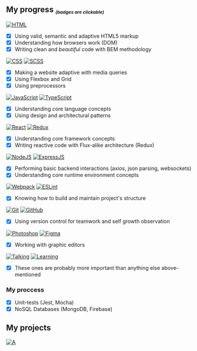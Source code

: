 ## My progress *<sub><sub><sup>(badges are clickable)*
  
[![HTML](https://shields.io/badge/-HTML-E34F26?logo=html5&style=for-the-badge&logoColor=fff)](https://www.youtube.com/watch?v=dQw4w9WgXcQ) 
  - [X] Using valid, semantic and adaptive HTML5 markup
  - [X] Understanding how browsers work (DOM)
  - [X] Writing clean and *beautiful* code with BEM methodology
  
[![CSS](https://shields.io/badge/-CSS-1572B6?logo=css3&style=for-the-badge&logoColor=fff)](https://www.youtube.com/watch?v=dQw4w9WgXcQ)
[![SCSS](https://img.shields.io/badge/SCSS-hotpink.svg?style=for-the-badge&logo=SASS&logoColor=white)](https://www.youtube.com/watch?v=dQw4w9WgXcQ)
  - [X] Making a website adaptive with media queries
  - [X] Using Flexbox and Grid
  - [X] Using preprocessors
  
[![JavaScript](https://shields.io/badge/-JavaScript-F7DF1E?logo=javascript&style=for-the-badge&logoColor=222)](https://www.youtube.com/watch?v=dQw4w9WgXcQ)
[![TypeScript](https://img.shields.io/badge/typescript-%23007ACC.svg?style=for-the-badge&logo=typescript&logoColor=white)](https://www.youtube.com/watch?v=dQw4w9WgXcQ)
  - [X] Understanding core language concepts
  - [X] Using design and architectural patterns 
  
[![React](https://img.shields.io/badge/react-%2320232a.svg?style=for-the-badge&logo=react&logoColor=%2361DAFB)](https://www.youtube.com/watch?v=dQw4w9WgXcQ)
[![Redux](https://img.shields.io/badge/redux-%23593d88.svg?style=for-the-badge&logo=redux&logoColor=white)](https://www.youtube.com/watch?v=dQw4w9WgXcQ)
  - [X] Understanding core framework concepts
  - [X] Writing reactive code with Flux-alike architecture (Redux)
  
[![NodeJS](https://img.shields.io/badge/node.js-%2343853D.svg?style=for-the-badge&logo=node-dot-js&logoColor=white)](https://www.youtube.com/watch?v=dQw4w9WgXcQ)
[![ExpressJS](https://img.shields.io/badge/express.js-%23404d59.svg?style=for-the-badge&logo=express&logoColor=%2361DAFB)](https://www.youtube.com/watch?v=dQw4w9WgXcQ)
  - [X] Performing basic backend interactions (axios, json parsing, websockets)
  - [X] Understanding core runtime environment concepts
  
[![Webpack](https://img.shields.io/badge/webpack-%238DD6F9.svg?style=for-the-badge&logo=webpack&logoColor=black)](https://www.youtube.com/watch?v=dQw4w9WgXcQ)
[![ESLint](https://img.shields.io/badge/ESLint-4B3263?style=for-the-badge&logo=eslint&logoColor=white)](https://www.youtube.com/watch?v=dQw4w9WgXcQ)
  - [X] Knowing how to build and maintain project's structure
  
[![Git](https://img.shields.io/badge/git-%23F05033.svg?style=for-the-badge&logo=git&logoColor=white)](https://www.youtube.com/watch?v=dQw4w9WgXcQ)
[![GitHub](https://img.shields.io/badge/github-%23121011.svg?style=for-the-badge&logo=github&logoColor=white)](https://www.youtube.com/watch?v=dQw4w9WgXcQ)
  - [X] Using version control for teamwork and self growth observation
  
[![Photoshop](https://img.shields.io/badge/photoshop-%2331A8FF.svg?style=for-the-badge&logo=adobe&logoColor=white)](https://www.youtube.com/watch?v=dQw4w9WgXcQ)
[![Figma](https://img.shields.io/badge/figma-%23F24E1E.svg?style=for-the-badge&logo=figma&logoColor=white)](https://www.youtube.com/watch?v=dQw4w9WgXcQ)
  - [X] Working with graphic editors
  
[![Talking](https://img.shields.io/badge/talking_to_people,_being_kind_and_grateful-2CA5E0?style=for-the-badge&)](https://www.youtube.com/watch?v=dQw4w9WgXcQ)
[![Learning](https://img.shields.io/badge/-having_an_urge_to_learn_new_things-C51A4A?style=for-the-badge&)](https://www.youtube.com/watch?v=dQw4w9WgXcQ)
  - [X] These ones are probably more important than anything else above-mentioned
  
### My proccess
  
- [X] Unit-tests (Jest, Mocha)
- [X] NoSQL Databases (MongoDB, Firebase)
  
## My projects 
  
[![A](https://img.shields.io/badge/IN_DEPTH:_Notes,_Skills_And_Todos-%23000000.svg?style=for-the-badge&logo=notion&logoColor=white)](https://github.com/chlkvnck/chlkvnck/blob/gh-pages/README.md)
